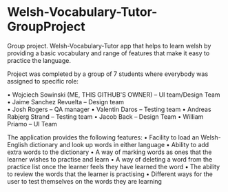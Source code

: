 # Welsh-Vocabulary-Tutor-GroupProject
Group project. Welsh-Vocabulary-Tutor app that helps to learn welsh by providing a basic vocabulary and range of features that make it easy to practice the language.

Project was completed by a group of 7 students where everybody was assigned to specific role:

•	Wojciech Sowinski (ME, THIS GITHUB'S OWNER) – UI team/Design Team  
•	Jaime Sanchez Revuelta – Design team  
•	Josh Rogers – QA manager
•	Valentin Daros – Testing team 
•	Andreas Rabjerg Strand – Testing team
•	Jacob Back – Design Team
•	William Priamo – UI Team  


The application provides the following features:
• Facility to load an Welsh-English dictionary and look up words in either language
• Ability to add extra words to the dictionary
• A way of marking words as ones that the learner wishes to practise and learn
• A way of deleting a word from the practice list once the learner feels they have learned the word
• The ability to review the words that the learner is practising
• Different ways for the user to test themselves on the words they are learning
